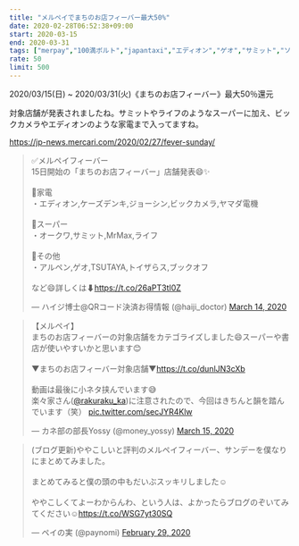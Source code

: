 ```yaml
---
title: "メルペイでまちのお店フィーバー最大50%"
date: 2020-02-28T06:52:38+09:00
start: 2020-03-15
end: 2020-03-31
tags: ["merpay","100満ボルト","japantaxi","エディオン","ゲオ","サミット","ソフマップ","ビックカメラ","ブックオフ","ライフ"]
rate: 50
limit: 500
---
```


2020/03/15(日) ~ 2020/03/31(火)《まちのお店フィーバー》最大50％還元

対象店舗が発表されましたね。サミットやライフのようなスーパーに加え、ビックカメラやエディオンのような家電まで入ってますね。

https://jp-news.mercari.com/2020/02/27/fever-sunday/

<blockquote class="twitter-tweet"><p lang="ja" dir="ltr">✅メルペイフィーバー<br>15日開始の「まちのお店フィーバー」店舗発表😄✨<br><br>🔸家電<br>・エディオン,ケーズデンキ,ジョーシン,ビックカメラ,ヤマダ電機<br><br>🔸スーパー<br>・オークワ,サミット,MrMax,ライフ<br><br>🔸その他<br>・アルペン,ゲオ,TSUTAYA,トイザらス,ブックオフ<br><br>など😄詳しくは⬇<a href="https://t.co/26aPT3tI0Z">https://t.co/26aPT3tI0Z</a></p>&mdash; ハイジ博士@QRコード決済お得情報 (@haiji_doctor) <a href="https://twitter.com/haiji_doctor/status/1238779414617313280?ref_src=twsrc%5Etfw">March 14, 2020</a></blockquote> <script async src="https://platform.twitter.com/widgets.js" charset="utf-8"></script>

<blockquote class="twitter-tweet"><p lang="ja" dir="ltr">【メルペイ】<br>まちのお店フィーバーの対象店舗をカテゴライズしました😄スーパーや書店が使いやすいかと思います😊<br><br>▼まちのお店フィーバー対象店舗▼<a href="https://t.co/dunlJN3cXb">https://t.co/dunlJN3cXb</a><br><br>動画は最後に小ネタ挟んでいます😅<br>楽々家さん(<a href="https://twitter.com/rakuraku_ka?ref_src=twsrc%5Etfw">@rakuraku_ka</a>)に注意されたので、今回はきちんと韻を踏んでいます（笑） <a href="https://t.co/secJYR4Klw">pic.twitter.com/secJYR4Klw</a></p>&mdash; カネ部の部長Yossy (@money_yossy) <a href="https://twitter.com/money_yossy/status/1239175687019171842?ref_src=twsrc%5Etfw">March 15, 2020</a></blockquote> <script async src="https://platform.twitter.com/widgets.js" charset="utf-8"></script>

<blockquote class="twitter-tweet"><p lang="ja" dir="ltr">(ブログ更新)ややこしいと評判のメルペイフィーバー、サンデーを僕なりにまとめてみました。<br><br>まとめてみると僕の頭の中もだいぶスッキリしました☺️<br><br>ややこしくてよーわからんわ、という人は、よかったらブログのぞいてみてください☺️<a href="https://t.co/WSG7yt30SQ">https://t.co/WSG7yt30SQ</a></p>&mdash; ペイの実 (@paynomi) <a href="https://twitter.com/paynomi/status/1233806877663719424?ref_src=twsrc%5Etfw">February 29, 2020</a></blockquote> <script async src="https://platform.twitter.com/widgets.js" charset="utf-8"></script>
